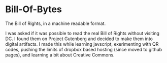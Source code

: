 Bill-Of-Bytes
=============

The Bill of Rights, in a machine readable format.

I was asked if it was possible to read the real Bill of Rights without visiting DC. I found them on Project Gutenberg and decided to make them into digital artifacts. I made this while learning javscript, exerimenting with QR codes, pushing the limits of dropbox based hosting (since moved to github pages), and learning a bit about Creative Commons.